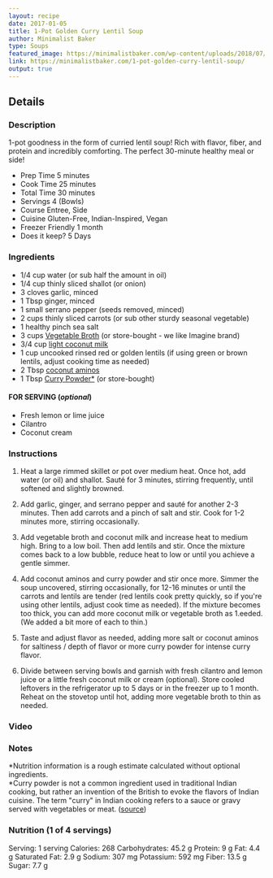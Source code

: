 ```yaml
---
layout: recipe
date: 2017-01-05
title: 1-Pot Golden Curry Lentil Soup
author: Minimalist Baker
type: Soups
featured_image: https://minimalistbaker.com/wp-content/uploads/2018/07/Golden-Curried-Lentil-Soup-SQUARE-200x200.jpg
link: https://minimalistbaker.com/1-pot-golden-curry-lentil-soup/
output: true
---
```


## Details
### Description
1-pot goodness in the form of curried lentil soup! Rich with flavor, fiber, and protein and incredibly comforting. The perfect 30-minute healthy meal or side!

* Prep Time 5 minutes
* Cook Time 25 minutes
* Total Time 30 minutes
* Servings 4 (Bowls)
* Course Entree, Side
* Cuisine Gluten-Free, Indian-Inspired, Vegan
* Freezer Friendly 1 month
* Does it keep? 5 Days

### Ingredients

*   1/4 cup water (or sub half the amount in oil)
*   1/4 cup thinly sliced shallot (or onion)
*   3 cloves garlic, minced
*   1 Tbsp ginger, minced
*   1 small serrano pepper (seeds removed, minced)
*   2 cups thinly sliced carrots (or sub other sturdy seasonal vegetable)
*   1 healthy pinch sea salt
*   3 cups [Vegetable Broth](https://minimalistbaker.com/easy-1-pot-vegetable-broth/) (or store-bought - we like Imagine brand)
*   3/4 cup [light coconut milk](https://minimalistbaker.com/how-to-make-coconut-milk/)
*   1 cup uncooked rinsed red or golden lentils (if using green or brown lentils, adjust cooking time as needed)
*   2 Tbsp [coconut aminos](https://www.amazon.com/Coconut-Secret-Raw-Aminos-Pack/dp/B00CMYMRL2/?tag=minimalistbaker-20)
*   1 Tbsp [Curry Powder\*](https://minimalistbaker.com/diy-curry-powder/) (or store-bought)

#### FOR SERVING (_**optional**_)

*   Fresh lemon or lime juice
*   Cilantro
*   Coconut cream

### Instructions

1.   Heat a large rimmed skillet or pot over medium heat. Once hot, add water (or oil) and shallot. Sauté for 3 minutes, stirring frequently, until softened and slightly browned.
   
1.   Add garlic, ginger, and serrano pepper and sauté for another 2-3 minutes. Then add carrots and a pinch of salt and stir. Cook for 1-2 minutes more, stirring occasionally. 
   
1.   Add vegetable broth and coconut milk and increase heat to medium high. Bring to a low boil. Then add lentils and stir. Once the mixture comes back to a low bubble, reduce heat to low or until you achieve a gentle simmer.
   
1.   Add coconut aminos and curry powder and stir once more. Simmer the soup uncovered, stirring occasionally, for 12-16 minutes or until the carrots and lentils are tender (red lentils cook pretty quickly, so if you're using other lentils, adjust cook time as needed). If the mixture becomes too thick, you can add more coconut milk or vegetable broth as 1.eeded. (We added a bit more of each to thin.)
   
1.   Taste and adjust flavor as needed, adding more salt or coconut aminos for saltiness / depth of flavor or more curry powder for intense curry flavor.
   
1.   Divide between serving bowls and garnish with fresh cilantro and lemon juice or a little fresh coconut milk or cream (optional). Store cooled leftovers in the refrigerator up to 5 days or in the freezer up to 1 month. Reheat on the stovetop until hot, adding more vegetable broth to thin as needed. 
    

### Video

### Notes

\*Nutrition information is a rough estimate calculated without optional ingredients.  
\*Curry powder is not a common ingredient used in traditional Indian cooking, but rather an invention of the British to evoke the flavors of Indian cuisine. The term "curry" in Indian cooking refers to a sauce or gravy served with vegetables or meat. ([source](https://www.thespruceeats.com/curry-powder-and-indian-food-1957468))

### Nutrition (1 of 4 servings)

Serving: 1 serving Calories: 268 Carbohydrates: 45.2 g Protein: 9 g Fat: 4.4 g Saturated Fat: 2.9 g Sodium: 307 mg Potassium: 592 mg Fiber: 13.5 g Sugar: 7.7 g
